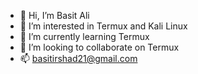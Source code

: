 - 👋 Hi, I’m Basit Ali
- 👀 I’m interested in Termux and Kali Linux
- 🌱 I’m currently learning Termux
- 💞️ I’m looking to collaborate on Termux
- 📫 basitirshad21@gmail.com

<!---
MBAI1321/MBAI1321 is a ✨ special ✨ repository because its `README.md` (this file) appears on your GitHub profile.
You can click the Preview link to take a look at your changes.
--->
